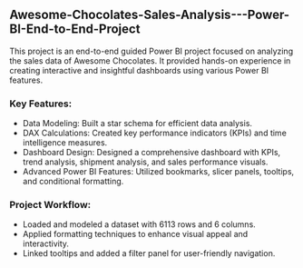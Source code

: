 ## Awesome-Chocolates-Sales-Analysis---Power-BI-End-to-End-Project

This project is an end-to-end guided Power BI project focused on analyzing the sales data of Awesome Chocolates. It provided hands-on experience in creating interactive and insightful dashboards using various Power BI features.

### Key Features:
- Data Modeling: Built a star schema for efficient data analysis.
- DAX Calculations: Created key performance indicators (KPIs) and time intelligence measures.
- Dashboard Design: Designed a comprehensive dashboard with KPIs, trend analysis, shipment analysis, and sales performance visuals.
- Advanced Power BI Features: Utilized bookmarks, slicer panels, tooltips, and conditional formatting.

### Project Workflow:
- Loaded and modeled a dataset with 6113 rows and 6 columns.
- Applied formatting techniques to enhance visual appeal and interactivity.
- Linked tooltips and added a filter panel for user-friendly navigation.
